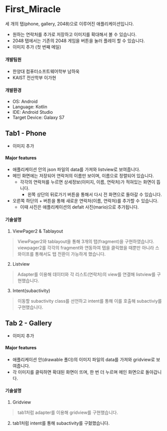 # First_Miracle
세 개의 탭(phone, gallery, 2048)으로 이루어진 애플리케이션입니다.
+ 원하는 연락처를 추가로 저장하고 이미지를 확대해서 볼 수 있습니다.
+ 2048 탭에서는 기존의 2048 게임을 버튼을 눌러 플레이 할 수 있습니다.
+ 이미지 추가 (첫 번째 메일)

#### 개발팀원
  + 한양대 컴퓨터소프트웨어학부 남하욱
  + KAIST 전산학부 이가현

#### 개발환경
  + OS: Android
  + Language: Kotlin
  + IDE: Android Studio
  + Target Device: Galaxy S7

## Tab1 - Phone
+ 이미지 추가
#### Major features
+ 애플리케이션 안의 json 파일의 data를 가져와 listview로 보여줍니다.
+ 메인 화면에는 저장되어 연락처의 이름만 보이며, 이름으로 정렬되어 있습니다.
  + 각각의 연락처를 누르면 상세정보(이미지, 이름, 연락처)가 적혀있는 화면이 뜹니다.
    + 왼쪽 상단의 뒤로가기 버튼을 통해서 다시 전 화면으로 돌아갈 수 있습니다.
+ 오른쪽 하단의 + 버튼을 통해 새로운 연락처(이름, 연락처)를 추가할 수 있습니다.
  + 이때 사진은 애플리케이션의 defalt 사진(mario)으로 추가됩니다.
  
#### 기술설명
1. ViewPager2 & Tablayout
> ViewPager2와 tablayout을 통해 3개의 탭(fragment)을 구현하였습니다. viewpager2를 각각의 fragment와 연동하여 탭을 클릭했을 때뿐만 아니라 스와이프를 통해서도 탭 전환이 가능하게 했습니다.
2. Listview
> Adapter를 이용해 데이터와 각 리스트(연락처)의 view를 연결해 listview를 구현했습니다.
3. Intent(subactivity)
> 이동할 subactivity class를 선언하고 intent를 통해 이를 호출해 subactiviy를 구현했습니다.

## Tab 2 - Gallery
+ 이미지 추가
#### Major features
+ 애플리케이션 안(drawable 폴더)의 이미지 파일의 data를 가져와 gridview로 보여줍니다.
+ 각 이미지를 클릭하면 확대된 화면이 뜨며, 한 번 더 누르며 메인 화면으로 돌아갑니다.

#### 기술설명
1. Gridview
> tab1처럼 adapter를 이용해 gridview를 구현했습니다.
2. tab1처럼 intent를 통해 subactivity를 구혔했습니다.
